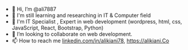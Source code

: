 - 👋 Hi, I’m @ali7887
- 👀 I'm still learning and researching in IT & Computer field
- 🌱 I'm IT Specialist , Expert in web development (wordpress, html, css, JavaScript, React, Bootstrap, Python)  
- 💞️ I’m looking to collaborate on web development.
- 📫 How to reach me  [linkedin.com/in/alikiani78](https://www.linkedin.com/in/alikiani78/), https://alikiani.Co

<!---
ali7887/ali7887 is a ✨ special ✨ repository because its `README.md` (this file) appears on your GitHub profile.
You can click the Preview link to take a look at your changes.
--->
